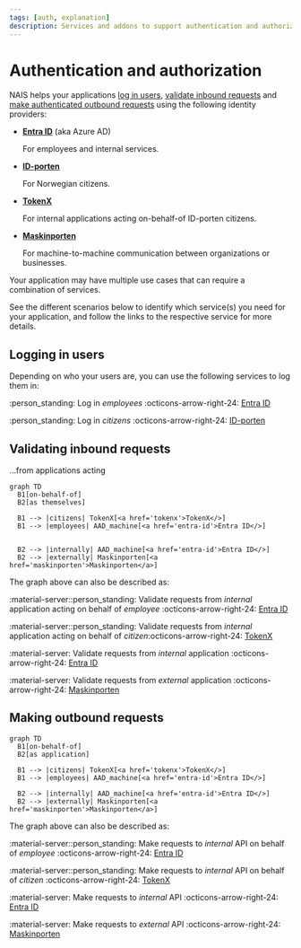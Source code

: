```yaml
---
tags: [auth, explanation]
description: Services and addons to support authentication and authorization in your applications.
---
```


# Authentication and authorization

NAIS helps your applications [log in users](#logging-in-users), [validate inbound requests](#validating-inbound-requests) and [make authenticated outbound requests](#making-outbound-requests) using the following identity providers:

<div class="grid cards" markdown>

- [**Entra ID**][Entra ID] (aka Azure AD)

    For employees and internal services.

- [**ID-porten**][ID-porten]

    For Norwegian citizens.

- [**TokenX**][TokenX]

    For internal applications acting on-behalf-of ID-porten citizens.

- [**Maskinporten**][Maskinporten]

    For machine-to-machine communication between organizations or businesses.

</div>

Your application may have multiple use cases that can require a combination of services.

See the different scenarios below to identify which service(s) you need for your application, and follow the links to the respective service for more details.

## Logging in users

Depending on who your users are, you can use the following services to log them in:

:person_standing: Log in _employees_ :octicons-arrow-right-24: [Entra ID]

:person_standing: Log in _citizens_ :octicons-arrow-right-24: [ID-porten]

## Validating inbound requests

...from applications acting 

```mermaid
graph TD
  B1[on-behalf-of]
  B2[as themselves]

  B1 --> |citizens| TokenX[<a href='tokenx'>TokenX</>]
  B1 --> |employees| AAD_machine[<a href='entra-id'>Entra ID</>]
    
  
  B2 --> |internally| AAD_machine[<a href='entra-id'>Entra ID</>]
  B2 --> |externally| Maskinporten[<a href='maskinporten'>Maskinporten</a>]
```

The graph above can also be described as:

:material-server::person_standing: Validate requests from _internal_ application acting on behalf of _employee_ :octicons-arrow-right-24: [Entra ID]

:material-server::person_standing: Validate requests from _internal_ application acting on behalf of _citizen_:octicons-arrow-right-24: [TokenX]

:material-server: Validate requests from _internal_ application :octicons-arrow-right-24: [Entra ID]

:material-server: Validate requests from _external_ application :octicons-arrow-right-24: [Maskinporten]

## Making outbound requests

```mermaid
graph TD
  B1[on-behalf-of]
  B2[as application]

  B1 --> |citizens| TokenX[<a href='tokenx'>TokenX</>]
  B1 --> |employees| AAD_machine[<a href='entra-id'>Entra ID</>]
  
  B2 --> |internally| AAD_machine[<a href='entra-id'>Entra ID</>]
  B2 --> |externally| Maskinporten[<a href='maskinporten'>Maskinporten</a>]
```

The graph above can also be described as:

:material-server::person_standing: Make requests to _internal_ API on behalf of _employee_ :octicons-arrow-right-24: [Entra ID]

:material-server::person_standing: Make requests to _internal_ API on behalf of _citizen_ :octicons-arrow-right-24: [TokenX]

:material-server: Make requests to _internal_ API :octicons-arrow-right-24: [Entra ID]

:material-server: Make requests to _external_ API :octicons-arrow-right-24: [Maskinporten]

[Entra ID]: entra-id/README.md
[ID-porten]: idporten/README.md
[TokenX]: tokenx/README.md
[Maskinporten]: maskinporten/README.md

